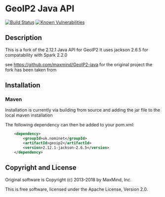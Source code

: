 # GeoIP2 Java API #

[![Build Status](https://travis-ci.org/maxmind/GeoIP2-java.png?branch=master)](https://travis-ci.org/maxmind/GeoIP2-java) [![Known Vulnerabilities](https://snyk.io/test/github/maxmind/GeoIP2-java/badge.svg)](https://snyk.io/test/github/maxmind/GeoIP2-java)

## Description ##

This is a fork of the 2.12.1 Java API for GeoIP2
It uses jackson 2.6.5 for compatability with Spark 2.2.0

see https://github.com/maxmind/GeoIP2-java for the 
original project the fork has been taken from

## Installation ##

### Maven ###

Installation is currently via building from source and adding
the jar file to the local maven installation

The following dependency can then be added to your pom.xml:

```xml
    <dependency>
        <groupId>uk.nominet</groupId>
        <artifactId>geoip2</artifactId>
        <version>2.12.1-jackson-2.6.5</version>
    </dependency>
```

## Copyright and License ##

Original software is Copyright (c) 2013-2018 by MaxMind, Inc.

This is free software, licensed under the Apache License, Version 2.0.
